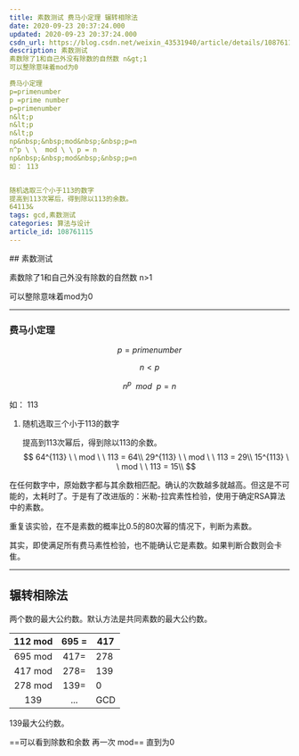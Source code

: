 ```yaml
---
title: 素数测试 费马小定理 辗转相除法
date: 2020-09-23 20:37:24.000
updated: 2020-09-23 20:37:24.000
csdn_url: https://blog.csdn.net/weixin_43531940/article/details/108761115
description: 素数测试
素数除了1和自己外没有除数的自然数 n&gt;1
可以整除意味着mod为0

费马小定理
p=primenumber
p =prime number
p=primenumber
n&lt;p
n&lt;p
n&lt;p
np&nbsp;&nbsp;mod&nbsp;&nbsp;p=n
n^p \ \  mod \ \ p = n
np&nbsp;&nbsp;mod&nbsp;&nbsp;p=n
如： 113


随机选取三个小于113的数字
提高到113次幂后，得到除以113的余数。
64113&
tags: gcd,素数测试
categories: 算法与设计
article_id: 108761115
---
```

﻿## 素数测试

素数除了1和自己外没有除数的自然数 n>1

可以整除意味着mod为0

---
### 费马小定理

$$
p =prime number
$$

$$
n<p
$$

$$
n^p \ \  mod \ \ p = n
$$

如： 113

1. 随机选取三个小于113的数字

   提高到113次幂后，得到除以113的余数。
   $$
   64^{113}  \ \ mod \ \ 113 = 64\\
   29^{113}  \ \ mod \ \ 113 = 29\\
   15^{113}  \ \ mod \ \ 113 = 15\\
   $$

在任何数字中，原始数字都与其余数相匹配。确认的次数越多就越高。但这是不可能的，太耗时了。于是有了改进版的：米勒-拉宾素性检验，使用于确定RSA算法中的素数。

重复该实验，在不是素数的概率比0.5的80次幂的情况下，判断为素数。

其实，即使满足所有费马素性检验，也不能确认它是素数。如果判断合数则会卡隹。


---
## 辗转相除法

两个数的最大公约数。默认方法是共同素数的最大公约数。

| 112 mod | 695 = | 417  |
| :-----: | :---: | ---- |
| 695 mod | 417=  | 278  |
| 417 mod | 278=  | 139  |
| 278 mod | 139=  | 0    |
|   139   |  ...  | GCD  |

139最大公约数。

==可以看到除数和余数 再一次 mod==
直到为0
